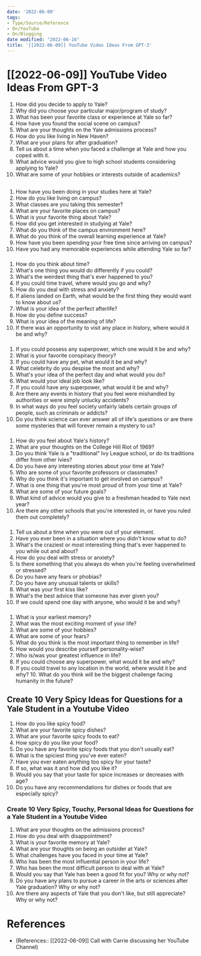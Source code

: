 ```yaml
---
date: '2022-06-09'
tags:
- Type/Source/Reference
- On/YouTube
- On/Blogging
date modified: "2022-06-16"
title: '[[2022-06-09]] YouTube Video Ideas From GPT-3'
---
```


# [[2022-06-09]] YouTube Video Ideas From GPT-3
1. How did you decide to apply to Yale?
2. Why did you choose your particular major/program of study?
3. What has been your favorite class or experience at Yale so far?
4. How have you found the social scene on campus?
5. What are your thoughts on the Yale admissions process?
6. How do you like living in New Haven?
7. What are your plans for after graduation?
8. Tell us about a time when you faced a challenge at Yale and how you coped with it.
9. What advice would you give to high school students considering applying to Yale?
10. What are some of your hobbies or interests outside of academics?

##
1. How have you been doing in your studies here at Yale?
2. How do you like living on campus?
3. What classes are you taking this semester?
4. What are your favorite places on campus?
5. What is your favorite thing about Yale?
6. How did you get interested in studying at Yale?
7. What do you think of the campus environment here?
8. What do you think of the overall learning experience at Yale?
9. How have you been spending your free time since arriving on campus?
10. Have you had any memorable experiences while attending Yale so far?

###
1. How do you think about time?
2. What's one thing you would do differently if you could?
3. What's the weirdest thing that's ever happened to you?
4. If you could time travel, where would you go and why?
5. How do you deal with stress and anxiety?
6. If aliens landed on Earth, what would be the first thing they would want to know about us?
7. What is your idea of the perfect afterlife?
8. How do you define success?
9. What is your idea of the meaning of life?
10. If there was an opportunity to visit any place in history, where would it be and why?

###
1. If you could possess any superpower, which one would it be and why?
2. What is your favorite conspiracy theory?
3. If you could have any pet, what would it be and why?
4. What celebrity do you despise the most and why?
5. What's your idea of the perfect day and what would you do?
6. What would your ideal job look like?
7. If you could have any superpower, what would it be and why?
8. Are there any events in history that you feel were mishandled by authorities or were simply unlucky accidents?
9. In what ways do you feel society unfairly labels certain groups of people, such as criminals or addicts?
10. Do you think science can ever answer all of life's questions or are there some mysteries that will forever remain a mystery to us?

###
1. How do you feel about Yale's history?
2. What are your thoughts on the College Hill Riot of 1969?
3. Do you think Yale is a "traditional" Ivy League school, or do its traditions differ from other Ivies?
4. Do you have any interesting stories about your time at Yale?
5. Who are some of your favorite professors or classmates?
6. Why do you think it's important to get involved on campus?
7. What is one thing that you're most proud of from your time at Yale?
8. What are some of your future goals?
9. What kind of advice would you give to a freshman headed to Yale next year?
10. Are there any other schools that you're interested in, or have you ruled them out completely?

###
1. Tell us about a time when you were out of your element.
2. Have you ever been in a situation where you didn't know what to do?
3. What's the craziest or most interesting thing that's ever happened to you while out and about?
4. How do you deal with stress or anxiety?
5. Is there something that you always do when you're feeling overwhelmed or stressed?
6. Do you have any fears or phobias?
7. Do you have any unusual talents or skills?
8. What was your first kiss like?
9. What's the best advice that someone has ever given you?
10. If we could spend one day with anyone, who would it be and why?

###
1. What is your earliest memory?
2. What was the most exciting moment of your life?
3. What are some of your hobbies?
4. What are some of your fears?
5. What do you think is the most important thing to remember in life?
6. How would you describe yourself personality-wise?
7. Who is/was your greatest influence in life?
8. If you could choose any superpower, what would it be and why?
9. If you could travel to any location in the world, where would it be and why? 10. What do you think will be the biggest challenge facing humanity in the future?

## Create 10 Very Spicy Ideas for Questions for a Yale Student in a Youtube Video
1. How do you like spicy food?
2. What are your favorite spicy dishes?
3. What are your favorite spicy foods to eat?
4. How spicy do you like your food?
5. Do you have any favorite spicy foods that you don't usually eat?
6. What is the spiciest thing you've ever eaten?
7. Have you ever eaten anything too spicy for your taste?
8. If so, what was it and how did you like it?
9. Would you say that your taste for spice increases or decreases with age?
10. Do you have any recommendations for dishes or foods that are especially spicy?

### Create 10 Very Spicy, Touchy, Personal Ideas for Questions for a Yale Student in a Youtube Video
1. What are your thoughts on the admissions process?
2. How do you deal with disappointment?
3. What is your favorite memory at Yale?
4. What are your thoughts on being an outsider at Yale?
5. What challenges have you faced in your time at Yale?
6. Who has been the most influential person in your life?
7. Who has been the most difficult person to deal with at Yale?
8. Would you say that Yale has been a good fit for you? Why or why not?
9. Do you have any plans to pursue a career in the arts or sciences after Yale graduation? Why or why not?
10. Are there any aspects of Yale that you don't like, but still appreciate? Why or why not?

# References
- (References:: [[2022-06-09]] Call with Carrie discussing her YouTube Channel)
